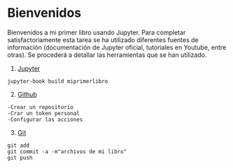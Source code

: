 # Bienvenidos

Bienvenidos a mi primer libro usando Jupyter. Para completar satisfactoriamente esta tarea se ha utilizado diferentes fuentes de información (documentación de Jupyter oficial, tutoriales en Youtube, entre otras). Se procederá a detallar las herramientas que se han utilizado.

<!-- UL-->
1. [Jupyter](jupyter.md)
```
jupyter-book build miprimerlibro

```
2. [Github](github.md)
```
-Crear un repositorio
-Crar un token personal
-Configurar las acciones
```
3. [Git](git.md)
```
git add
git commit -a -m"archivos de mi libro"
git push
```


